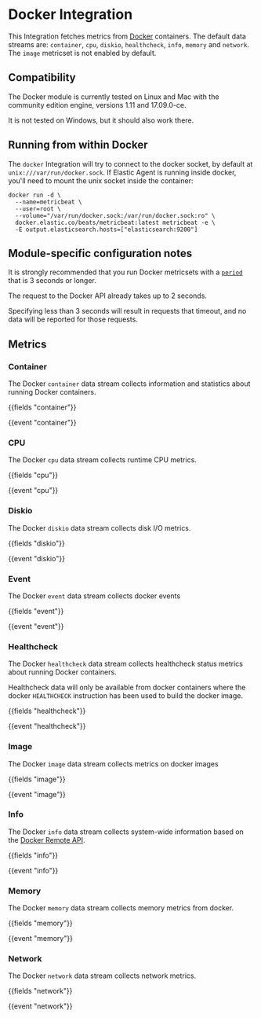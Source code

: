# Docker Integration

This Integration fetches metrics from [Docker](https://www.docker.com/) containers. 
The default data streams are: `container`, `cpu`, `diskio`, `healthcheck`, `info`, `memory` and `network`. 
The `image` metricset is not enabled by default.

## Compatibility

The Docker module is currently tested on Linux and Mac with the community edition engine, versions 1.11 and 17.09.0-ce. 

It is not tested on Windows, but it should also work there.

## Running from within Docker

The `docker` Integration will try to connect to the docker socket, by default at `unix:///var/run/docker.sock`.
If Elastic Agent is running inside docker, you'll need to mount the unix socket inside the container:

```
docker run -d \
  --name=metricbeat \
  --user=root \
  --volume="/var/run/docker.sock:/var/run/docker.sock:ro" \
  docker.elastic.co/beats/metricbeat:latest metricbeat -e \
  -E output.elasticsearch.hosts=["elasticsearch:9200"]
```

## Module-specific configuration notes

It is strongly recommended that you run Docker metricsets with a [`period`](https://www.elastic.co/guide/en/beats/metricbeat/current/configuration-metricbeat.html#metricset-period) that is 3 seconds or longer. 

The request to the Docker API already takes up to 2 seconds.

Specifying less than 3 seconds will result in requests that timeout, and no data will be reported for those requests.

## Metrics

### Container

The Docker `container` data stream collects information and statistics about
running Docker containers.

{{fields "container"}}

{{event "container"}}

### CPU

The Docker `cpu` data stream collects runtime CPU metrics.

{{fields "cpu"}}

{{event "cpu"}}

### Diskio

The Docker `diskio` data stream collects disk I/O metrics.

{{fields "diskio"}}

{{event "diskio"}}

### Event

The Docker `event` data stream collects docker events

{{fields "event"}}

{{event "event"}}

### Healthcheck

The Docker `healthcheck` data stream collects healthcheck status metrics about
running Docker containers.

Healthcheck data will only be available from docker containers where the
docker `HEALTHCHECK` instruction has been used to build the docker image.

{{fields "healthcheck"}}

{{event "healthcheck"}}

### Image

The Docker `image` data stream collects metrics on docker images

{{fields "image"}}

{{event "image"}}

### Info

The Docker `info` data stream collects system-wide information based on the [Docker Remote API](https://docs.docker.com/engine/reference/api/docker_remote_api_v1.24/#/display-system-wide-information).

{{fields "info"}}

{{event "info"}}

### Memory

The Docker `memory` data stream collects memory metrics from docker.

{{fields "memory"}}

{{event "memory"}}


### Network

The Docker `network` data stream collects network metrics.

{{fields "network"}}

{{event "network"}}